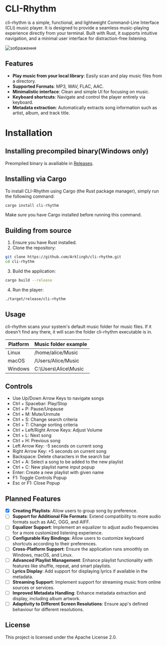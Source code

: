 # CLI-Rhythm

cli-rhythm is a simple, functional, and lightweight Command-Line Interface (CLI) music player. It is designed to provide a seamless music-playing experience directly from your terminal. Built with Rust, it supports intuitive navigation, and a minimal user interface for distraction-free listening.

![зображення](https://github.com/user-attachments/assets/8ace77b3-c124-4bd3-b68a-4258cdcfe6dc)

## Features

- **Play music from your local library**: Easily scan and play music files from a directory.
- **Supported Formats**: MP3, WAV, FLAC, AAC.
- **Minimalistic interface**: Clean and simple UI for focusing on music.
- **Keyboard shortcuts**: Navigate and control the player entirely via keyboard.
- **Metadata extraction**: Automatically extracts song information such as artist, album, and track title.

# Installation

## Installing precompiled binary(Windows only)
Preompiled binary is availiable in [Releases](https://github.com/Arklingh/CLI-Rhythm/releases).

## Installing via Cargo

To install CLI-Rhythm using Cargo (the Rust package manager), simply run the following command:
```bash
cargo install cli-rhythm
```
Make sure you have Cargo installed before running this command.

## Building from source
1. Ensure you have Rust installed.
2. Clone the repository:
```bash
git clone https://github.com/Arklingh/cli-rhythm.git
cd cli-rhythm
```
3. Build the application:
```bash
cargo build --release
```
4. Run the player:
```bash
./target/release/cli-rhythm
```
## Usage

cli-rhythm scans your system's default music folder for music files. If it doesn't find any there, it will scan the folder cli-rhythm executable is in.

| Platform | Music folder example |
| -------- | ------- |
| Linux | /home/alice/Music |
| macOS | /Users/Alice/Music |
| Windows | C:\Users\Alice\Music |

## Controls

- Use Up/Down Arrow Keys to navigate songs
- Ctrl + Spacebar: Play/Stop
- Ctrl + P: Pause/Unpause
- Ctrl + M: Mute/Unmute
- Ctrl + S: Change search criteria
- Ctrl + T: Change sorting criteria
- Ctrl + Left/Right Arrow Keys: Adjust Volume
- Ctrl + L: Next song
- Ctrl + H: Previous song
- Left Arrow Key: -5 seconds on current song
- Right Arrow Key: +5 seconds on current song
- Backspace: Delete characters in the search bar
- Ctrl + A: Select a song to be added to the new playlist
- Ctrl + C: New playlist name input popup
- Enter: Create a new playlist with given name
- F1: Toggle Controls Popup
- Esc or F1: Close Popup

## Planned Features

- [x] **Creating Playlists**: Allow users to group song by preference.
- [ ] **Support for Additional File Formats**: Extend compatibility to more audio formats such as AAC, OGG, and AIFF.
- [ ] **Equalizer Support**: Implement an equalizer to adjust audio frequencies for a more customized listening experience.
- [ ] **Configurable Key Bindings**: Allow users to customize keyboard shortcuts according to their preferences.
- [ ] **Cross-Platform Support**: Ensure the application runs smoothly on Windows, macOS, and Linux.
- [ ] **Advanced Playlist Management**: Enhance playlist functionality with features like shuffle, repeat, and smart playlists.
- [ ] **Lyrics Display**: Add support for displaying lyrics if available in the metadata.
- [ ] **Streaming Support**: Implement support for streaming music from online sources or services.
- [ ] **Improved Metadata Handling**: Enhance metadata extraction and display, including album artwork.
- [ ] **Adaptivity to Different Screen Resolutions**: Ensure app's defined behaviour for different resolutions.

## License

This project is licensed under the Apache License 2.0. 
